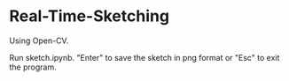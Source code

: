 # Real-Time-Sketching
Using Open-CV.

Run sketch.ipynb.
"Enter" to save the sketch in png format or "Esc" to exit the program.
